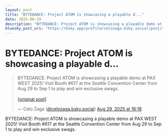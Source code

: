 ```yaml
---
layout: post
title: "BYTEDANCE: Project ATOM is showcasing a playable d..."
date: 2025-08-29
description: "BYTEDANCE: Project ATOM is showcasing a playable demo at PAX WEST 2025! Visit Booth #617 at the Seattle Convention Center from Aug 29 to Sep 1 to play a..."
bluesky_post_uri: "https://bsky.app/profile/celozaga.bsky.social/post/3lxko7pfnig2c"
---
```


<h1 class="bluesky-post-title">BYTEDANCE: Project ATOM is showcasing a playable d...</h1>

<blockquote class="bluesky-embed" data-bluesky-uri="at://did:plc:lmh6rennptq77inaztnovw4b/app.bsky.feed.post/3lxko7pfnig2c" data-bluesky-embed-color-mode="system">
<p lang="">BYTEDANCE: Project ATOM is showcasing a playable demo at PAX WEST 2025! Visit Booth #617 at the Seattle Convention Center from Aug 29 to Sep 1 to play and win exclusive swags.<br><br><a href="https://bsky.app/profile/celozaga.bsky.social/post/3lxko7pfnig2c">[original post]</a></p>
&mdash; Celo Zaga (<a href="https://bsky.app/profile/did:plc:lmh6rennptq77inaztnovw4b?ref_src=embed">@celozaga.bsky.social</a>) <a href="https://bsky.app/profile/celozaga.bsky.social/post/3lxko7pfnig2c?ref_src=embed">Aug 29, 2025 at 18:18</a>
</blockquote>
<script async src="https://embed.bsky.app/static/embed.js" charset="utf-8"></script>

<p class="bluesky-post-description">BYTEDANCE: Project ATOM is showcasing a playable demo at PAX WEST 2025! Visit Booth #617 at the Seattle Convention Center from Aug 29 to Sep 1 to play and win exclusive swags.</p>
